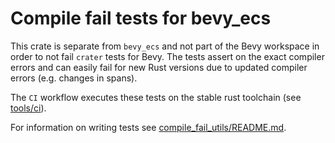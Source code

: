 # Compile fail tests for bevy_ecs

This crate is separate from `bevy_ecs` and not part of the Bevy workspace in order to not fail `crater` tests for Bevy. The tests assert on the exact compiler errors and can easily fail for new Rust versions due to updated compiler errors (e.g. changes in spans).

The `CI` workflow executes these tests on the stable rust toolchain (see [tools/ci](../../../tools/ci/src/main.rs)).

For information on writing tests see [compile_fail_utils/README.md](../../../tools/compile_fail_utils/README.md).
